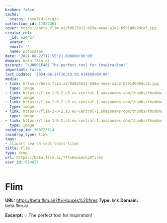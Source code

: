 ```yaml
---
broken: false
cache:
  status: invalid-origin
collection_id: 17452361
cover: https://beta.flim.ai/5d025812-b89a-4eae-a1a2-b59140d9dca5.jpg
creator_ref:
  _id: 624427
  avatar: ''
  email: ''
  name: pitosalas
date: '2021-08-22T17:55:21.609000+00:00'
domain: beta.flim.ai
excerpt: "\U0001F4A1 The perfect tool for inspiration!"
important: false
last_update: '2024-06-24T16:43:50.814000+00:00'
media:
- link: https://beta.flim.ai/5d025812-b89a-4eae-a1a2-b59140d9dca5.jpg
  type: image
- link: https://flim-1-0-2.s3.eu-central-1.amazonaws.com/thumbs/thumbnail/aecf5182f84b11ea98f310ddb1aba44f.jpeg
  type: image
- link: https://flim-1-0-2.s3.eu-central-1.amazonaws.com/thumbs/thumbnail/ab0fd0f8ee3c11eaab8d10ddb1aba44f.jpeg
  type: image
- link: https://flim-1-0-2.s3.eu-central-1.amazonaws.com/thumbs/thumbnail/d23875fc12b011eb890f10ddb1aba44f.jpeg
  type: image
- link: https://flim-1-0-2.s3.eu-central-1.amazonaws.com/thumbs/thumbnail/95d27230c52e11eb9b7e10ddb1aba44f.jpeg
  type: image
raindrop_id: 300723314
raindrop_type: link
tags:
- clipart search cool-tools films
title: Flim
type: drop
url: https://beta.flim.ai/?ft=Houses%20fires
user_id: 624427
---
```


# Flim

**URL:** https://beta.flim.ai/?ft=Houses%20fires
**Type:** link
**Domain:** beta.flim.ai

**Excerpt:** 💡 The perfect tool for inspiration!
